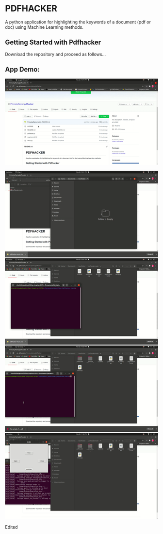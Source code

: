 # PDFHACKER

A python application for highlighting the keywords of a document (pdf or doc) using Machine Learning methods.

## Getting Started with Pdfhacker

Download the repository and proceed as follows...

## App Demo:
![App Demo](pdfhacker1.gif)   
<br/>
![App Demo](pdfhacker2.gif)
<br/>
![App Demo](pdfhacker3.gif)
<br/>
![App Demo](pdfhacker4.gif)
<br/>
![App Demo](pdfhacker5.gif)

Edited
